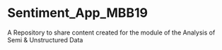 # Sentiment_App_MBB19
A Repository to share content created for the module of the Analysis of Semi &amp; Unstructured Data
